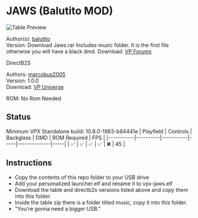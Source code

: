# JAWS (Balutito MOD)

![Table Preview](https://vpuniverse.com/screenshots/monthly_2022_08/v1.4.png.bd4afb26539ce223748806c198f65828.png)

Author(s): [balutito](https://vpuniverse.com/profile/36070-balutito/)  
Version: Download Jaws.rar Includes music folder. It is the first file otherwise you will have a black dmd.
Download: [VP Forums](https://vpuniverse.com/files/file/10976-jaws-balutito-mod/)

DirectB2S

Authors: [marcobus2005](https://vpuniverse.com/profile/53087-marcobus2005/)  
Version: 1.0.0  
Download: [VP Universe](https://vpuniverse.com/files/file/15400-jaws-original-2022-alt-animated-b2s-with-full-dmd/)

ROM:
No Rom Needed


## Status 

Minimum VPX Standalone build: 10.8.0-1983-b84441e
| Playfield | Controls | Backglass | DMD | ROM Required | FPS | 
|-----------|----------|-----------|-----|--------------|-----|
| :white_check_mark: | :white_check_mark: | :white_check_mark: | :white_check_mark: | :x: | 45 |

## Instructions

- Copy the contents of this repo folder to your USB drive
- Add your personalized launcher.elf and rename it to vpx-jaws.elf
- Download the table and directb2s versions listed above and copy them into this folder.
- Inside the table zip there is a folder titled music, copy it into this folder.
- "You're gonna need a bigger USB."